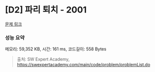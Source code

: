 # [D2] 파리 퇴치 - 2001 

[문제 링크](https://swexpertacademy.com/main/code/problem/problemDetail.do?contestProbId=AV5PzOCKAigDFAUq) 

### 성능 요약

메모리: 59,352 KB, 시간: 161 ms, 코드길이: 558 Bytes



> 출처: SW Expert Academy, https://swexpertacademy.com/main/code/problem/problemList.do